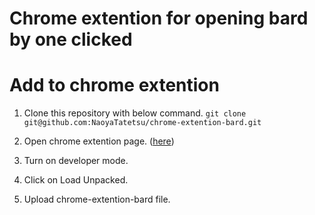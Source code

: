 # Chrome extention for opening bard by one clicked

# Add to chrome extention
1. Clone this repository with below command.
`git clone git@github.com:NaoyaTatetsu/chrome-extention-bard.git`

2. Open chrome extention page. ([here](chrome://extensions/))

3. Turn on developer mode.

4. Click on Load Unpacked.

5. Upload chrome-extention-bard file.